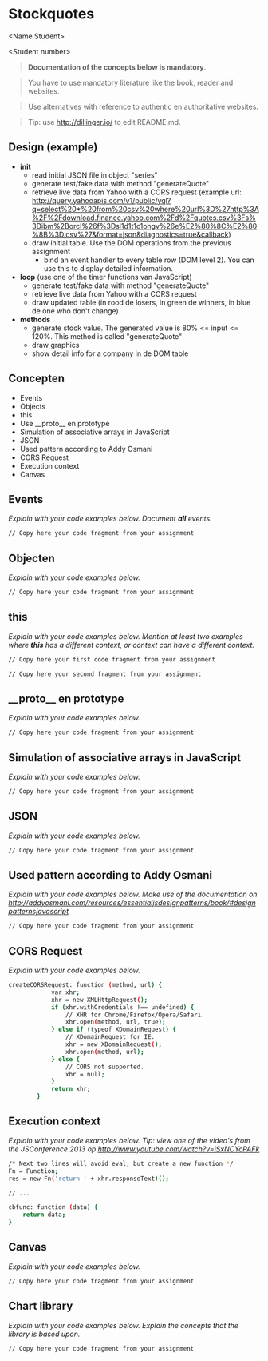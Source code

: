 Stockquotes
===========

&lt;Name Student&gt;

&lt;Student number&gt;

> __Documentation of the concepts below is mandatory__.

> You have to use mandatory literature like the book, reader and websites.

> Use alternatives with reference to authentic en authoritative websites.

> Tip: use http://dillinger.io/ to edit README.md.



Design (example)
-------
- __init__
  - read initial JSON file in object "series"
  - generate test/fake data with method "generateQuote"
  - retrieve live data from Yahoo with a CORS request (example url: http://query.yahooapis.com/v1/public/yql?q=select%20*%20from%20csv%20where%20url%3D%27http%3A%2F%2Fdownload.finance.yahoo.com%2Fd%2Fquotes.csv%3Fs%3Dibm%2Borcl%26f%3Dsl1d1t1c1ohgv%26e%E2%80%8C%E2%80%8B%3D.csv%27&format=json&diagnostics=true&callback)
  - draw initial table. Use the DOM operations from the previous assignment
     - bind an event handler to every table row (DOM level 2). You can use this to display detailed information.
- __loop__ (use one of the timer functions van JavaScript)
  - generate test/fake data with method "generateQuote"
  - retrieve live data from Yahoo with a CORS request
  - draw updated table (in rood de losers, in green de winners, in blue de one who don't change)
- __methods__
  - generate stock value. The generated value is 80% <= input <= 120%. This method is called "generateQuote"
  - draw graphics
  - show detail info for a company in de DOM table


Concepten
---------
* Events
* Objects
* this
* Use &#95;&#95;proto&#95;&#95; en prototype
* Simulation of associative arrays in JavaScript
* JSON
* Used pattern according to Addy Osmani
* CORS Request
* Execution context
* Canvas

Events
------
*Explain with your code examples below. Document __all__ events.*
```sh
// Copy here your code fragment from your assignment
```

Objecten
--------
*Explain with your code examples below.*
```sh
// Copy here your code fragment from your assignment
```

this
--------
*Explain with your code examples below. Mention at least two examples where __this__ has a different context, or context can have a different context.*
```sh
// Copy here your first code fragment from your assignment

// Copy here your second fragment from your assignment
```

&#95;&#95;proto&#95;&#95; en prototype
--------
*Explain with your code examples below.*
```sh
// Copy here your code fragment from your assignment
```

Simulation of associative arrays in JavaScript
--------
*Explain with your code examples below.*
```sh
// Copy here your code fragment from your assignment
```

JSON
--------
*Explain with your code examples below.*
```sh
// Copy here your code fragment from your assignment
```

Used pattern according to Addy Osmani
--------
*Explain with your code examples below. Make use of the documentation on http://addyosmani.com/resources/essentialjsdesignpatterns/book/#designpatternsjavascript*
```sh
// Copy here your code fragment from your assignment
```

CORS Request
------------
*Explain with your code examples below.*

```sh
createCORSRequest: function (method, url) {
            var xhr;
            xhr = new XMLHttpRequest();
            if (xhr.withCredentials !== undefined) {
                // XHR for Chrome/Firefox/Opera/Safari.
                xhr.open(method, url, true);
            } else if (typeof XDomainRequest) {
                // XDomainRequest for IE.
                xhr = new XDomainRequest();
                xhr.open(method, url);
            } else {
                // CORS not supported.
                xhr = null;
            }
            return xhr;
        }
```

Execution context
------------
*Explain with your code examples below. Tip: view one of the video's from the JSConference 2013 op http://www.youtube.com/watch?v=iSxNCYcPAFk*

```sh
/* Next two lines will avoid eval, but create a new function */
Fn = Function;
res = new Fn('return ' + xhr.responseText)();

// ...

cbfunc: function (data) {
    return data;
}
```

Canvas
------------
*Explain with your code examples below.*

```sh
// Copy here your code fragment from your assignment
```

Chart library
------------
*Explain with your code examples below. Explain the concepts that the library is based upon.*
```sh
// Copy here your code fragment from your assignment
```

